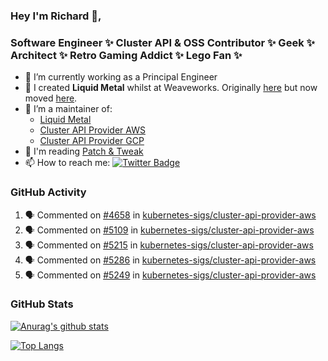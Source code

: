 ### Hey I'm Richard 👋, 

<h3 align="left">Software Engineer ✨ Cluster API & OSS Contributor ✨ Geek ✨ Architect ✨ Retro Gaming Addict ✨ Lego Fan ✨</h3>

- 🔭 I’m currently working as a Principal Engineer
- 📯 I created **Liquid Metal** whilst at Weaveworks. Originally [here](https://github.com/weaveworks-liquidmetal) but now moved [here](https://github.com/liquidmetal-dev).
- 👯 I’m a maintainer of:
  -  [Liquid Metal](https://github.com/liquidmetal-dev)
  -  [Cluster API Provider AWS](https://github.com/kubernetes-sigs/cluster-api-provider-aws)
  -  [Cluster API Provider GCP](https://github.com/kubernetes-sigs/cluster-api-provider-gcp)
- 💬 I'm reading [Patch & Tweak](https://bjooks.com/products/patch-tweak-exploring-modular-synthesis)
- 📫 How to reach me: [![Twitter Badge](https://img.shields.io/badge/-@fruit_case-00acee?style=flat&logo=Twitter&logoColor=white)](https://twitter.com/intent/follow?screen_name=fruit_case "Follow on Twitter")

### GitHub Activity 

<!--START_SECTION:activity-->
1. 🗣 Commented on [#4658](https://github.com/kubernetes-sigs/cluster-api-provider-aws/issues/4658#issuecomment-2630849948) in [kubernetes-sigs/cluster-api-provider-aws](https://github.com/kubernetes-sigs/cluster-api-provider-aws)
2. 🗣 Commented on [#5109](https://github.com/kubernetes-sigs/cluster-api-provider-aws/pull/5109#issuecomment-2627530287) in [kubernetes-sigs/cluster-api-provider-aws](https://github.com/kubernetes-sigs/cluster-api-provider-aws)
3. 🗣 Commented on [#5215](https://github.com/kubernetes-sigs/cluster-api-provider-aws/pull/5215#issuecomment-2627527996) in [kubernetes-sigs/cluster-api-provider-aws](https://github.com/kubernetes-sigs/cluster-api-provider-aws)
4. 🗣 Commented on [#5286](https://github.com/kubernetes-sigs/cluster-api-provider-aws/pull/5286#issuecomment-2622507773) in [kubernetes-sigs/cluster-api-provider-aws](https://github.com/kubernetes-sigs/cluster-api-provider-aws)
5. 🗣 Commented on [#5249](https://github.com/kubernetes-sigs/cluster-api-provider-aws/pull/5249#issuecomment-2622484096) in [kubernetes-sigs/cluster-api-provider-aws](https://github.com/kubernetes-sigs/cluster-api-provider-aws)
<!--END_SECTION:activity-->

### GitHub Stats

[![Anurag's github stats](https://github-readme-stats.vercel.app/api?username=richardcase&count_private=true&show_icons=true)](https://github.com/anuraghazra/github-readme-stats)

[![Top Langs](https://github-readme-stats.vercel.app/api/top-langs/?username=richardcase&hide=html&layout=compact)](https://github.com/anuraghazra/github-readme-stats)
